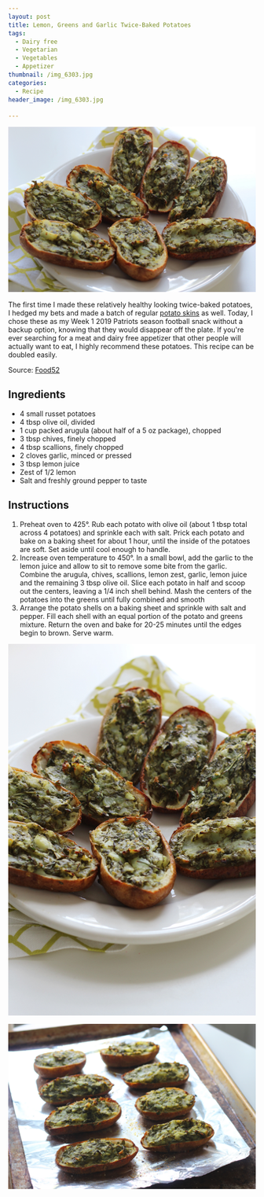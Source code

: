 ```yaml
---
layout: post
title: Lemon, Greens and Garlic Twice-Baked Potatoes
tags:
  - Dairy free
  - Vegetarian
  - Vegetables
  - Appetizer
thumbnail: /img_6303.jpg
categories:
  - Recipe
header_image: /img_6303.jpg

---
```


![Image of Lemon, Greens and Garlic Twice-Baked Potatoes.](/upload//img_6303.jpg)

The first time I made these relatively healthy looking twice-baked potatoes, I hedged my bets and made a batch of regular [potato skins](http://www.hannahkilcoyne.com/2016/10/potato-skins.html) as well. Today, I chose these as my Week 1 2019 Patriots season football snack without a backup option, knowing that they would disappear off the plate. If you're ever searching for a meat and dairy free appetizer that other people will actually want to eat, I highly recommend these potatoes. This recipe can be doubled easily.  
  

  
Source: [Food52](https://food52.com/recipes/78404-twice-baked-potatoes-with-creamy-chive-pesto)

## Ingredients

- 4 small russet potatoes
- 4 tbsp olive oil, divided
- 1 cup packed arugula (about half of a 5 oz package), chopped
- 3 tbsp chives, finely chopped 
- 4 tbsp scallions, finely chopped
- 2 cloves garlic, minced or pressed
- 3 tbsp lemon juice
- Zest of 1/2 lemon
- Salt and freshly ground pepper to taste

## Instructions

1. Preheat oven to 425°. Rub each potato with olive oil (about 1 tbsp total across 4 potatoes) and sprinkle each with salt. Prick each potato and bake on a baking sheet for about 1 hour, until the inside of the potatoes are soft. Set aside until cool enough to handle.
1. Increase oven temperature to 450°. In a small bowl, add the garlic to the lemon juice and allow to sit to remove some bite from the garlic. Combine the arugula, chives, scallions, lemon zest, garlic, lemon juice and the remaining 3 tbsp olive oil. Slice each potato in half and scoop out the centers, leaving a 1/4 inch shell behind. Mash the centers of the potatoes into the greens until fully combined and smooth
1. Arrange the potato shells on a baking sheet and sprinkle with salt and pepper. Fill each shell with an equal portion of the potato and greens mixture. Return the oven and bake for 20-25 minutes until the edges begin to brown. Serve warm.





![Image of Lemon, Greens and Garlic Twice-Baked Potatoes.](/upload//img_6304.jpg)

![Image of Lemon, Greens and Garlic Twice-Baked Potatoes.](/upload//img_6289.jpg)